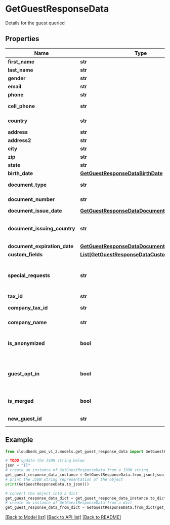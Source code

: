 # GetGuestResponseData

Details for the guest queried

## Properties

Name | Type | Description | Notes
------------ | ------------- | ------------- | -------------
**first_name** | **str** | First Name | [optional] 
**last_name** | **str** | Last Name | [optional] 
**gender** | **str** | Gender | [optional] 
**email** | **str** | Email | [optional] 
**phone** | **str** | Phone number | [optional] 
**cell_phone** | **str** | Cell phone number | [optional] 
**country** | **str** | Country (2 digit code) | [optional] 
**address** | **str** | Address | [optional] 
**address2** | **str** | Address 2 | [optional] 
**city** | **str** | City | [optional] 
**zip** | **str** | Zip | [optional] 
**state** | **str** | State | [optional] 
**birth_date** | [**GetGuestResponseDataBirthDate**](GetGuestResponseDataBirthDate.md) |  | [optional] 
**document_type** | **str** | Document Type | [optional] 
**document_number** | **str** | Document number | [optional] 
**document_issue_date** | [**GetGuestResponseDataDocumentIssueDate**](GetGuestResponseDataDocumentIssueDate.md) |  | [optional] 
**document_issuing_country** | **str** | Document Issuing Country (2-digits code) | [optional] 
**document_expiration_date** | [**GetGuestResponseDataDocumentExpirationDate**](GetGuestResponseDataDocumentExpirationDate.md) |  | [optional] 
**custom_fields** | [**List[GetGuestResponseDataCustomFieldsInner]**](GetGuestResponseDataCustomFieldsInner.md) |  | [optional] 
**special_requests** | **str** | Special requests made by the guest at the time of the booking | [optional] 
**tax_id** | **str** | Tax ID | [optional] 
**company_tax_id** | **str** | Company tax ID | [optional] 
**company_name** | **str** | Company name | [optional] 
**is_anonymized** | **bool** | Flag indicating the guest data was removed upon request | [optional] 
**guest_opt_in** | **bool** | If guest has opted-in to marketing communication or not | [optional] 
**is_merged** | **bool** | Flag indicating that guest was merged | [optional] 
**new_guest_id** | **str** | Merged guest ID | [optional] 

## Example

```python
from cloudbeds_pms_v1_2.models.get_guest_response_data import GetGuestResponseData

# TODO update the JSON string below
json = "{}"
# create an instance of GetGuestResponseData from a JSON string
get_guest_response_data_instance = GetGuestResponseData.from_json(json)
# print the JSON string representation of the object
print(GetGuestResponseData.to_json())

# convert the object into a dict
get_guest_response_data_dict = get_guest_response_data_instance.to_dict()
# create an instance of GetGuestResponseData from a dict
get_guest_response_data_from_dict = GetGuestResponseData.from_dict(get_guest_response_data_dict)
```
[[Back to Model list]](../README.md#documentation-for-models) [[Back to API list]](../README.md#documentation-for-api-endpoints) [[Back to README]](../README.md)


